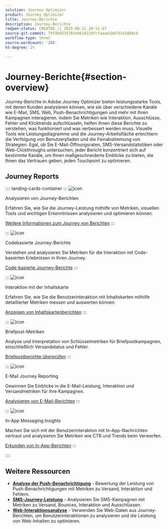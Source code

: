 ```yaml
---
solution: Journey Optimizer
product: Journey Optimizer
title: Journey-Berichte
description: Journey-Berichte
redpen-status: CREATED_||_2025-08-11_20-51-07
source-git-commit: 79fdb9535703e961922dfcfaaad1b6731d2d88c0
workflow-type: tm+mt
source-wordcount: '284'
ht-degree: 2%

---
```



# Journey-Berichte{#section-overview}

Journey-Berichte in Adobe Journey Optimizer bieten leistungsstarke Tools, mit denen Kunden analysieren können, wie sie über verschiedene Kanäle wie E-Mail, SMS, Web, Push-Benachrichtigungen und mehr mit Ihren Kampagnen interagieren. Indem Sie Metriken wie Interaktion, Ausschlüsse, Fehler und Klicktrends aufschlüsseln, helfen Ihnen diese Berichte zu verstehen, was funktioniert und was verbessert werden muss. Visuelle Tools wie Leistungsdiagramme und die Journey-Arbeitsfläche erleichtern die Verfolgung von Benutzerpfaden und die Feinabstimmung von Strategien. Egal, ob Sie E-Mail-Öffnungsraten, SMS-Versandstatistiken oder Web-Clickthroughs untersuchen, jeder Bericht konzentriert sich auf bestimmte Kanäle, um Ihnen maßgeschneiderte Einblicke zu bieten, die Ihnen das Vertrauen geben, jeden Touchpoint zu optimieren.

## Journey Reports

:::: landing-cards-container
:::
![icon](https://cdn.experienceleague.adobe.com/icons/chart-line.svg)

Analysieren von Journey-Berichten

Erfahren Sie, wie Sie die Journey-Leistung mithilfe von Metriken, visuellen Tools und wichtigen Erkenntnissen analysieren und optimieren können.

[Weitere Informationen zum Journey von Berichten](../using/reports/journey-global-report-cja.md)
:::

:::
![icon](https://cdn.experienceleague.adobe.com/icons/code-branch.svg)

Codebasierte Journey-Berichte

Verstehen und analysieren Sie Metriken für die Interaktion mit Code-basierten Erlebnissen in Ihren Journey.

[Code-basierte Journey-Berichte](../using/reports/journey-global-report-cja-code.md)
:::

:::
![icon](https://cdn.experienceleague.adobe.com/icons/puzzle-piece.svg)

Interaktion mit der Inhaltskarte

Erfahren Sie, wie Sie die Benutzerinteraktion mit Inhaltskarten mithilfe detaillierter Metriken messen und auswerten können.

[Anzeigen von Inhaltskartenberichten](../using/reports/journey-global-report-cja-content.md)
:::

:::
![icon](https://cdn.experienceleague.adobe.com/icons/envelope.svg)

Briefpost-Metriken

Analyse und Interpretation von Schlüsselmetriken für Briefpostkampagnen, einschließlich Versandstatus und Fehler.

[Briefpostberichte überprüfen](../using/reports/journey-global-report-cja-direct.md)
:::

:::
![icon](https://cdn.experienceleague.adobe.com/icons/envelope-open.svg)

E-Mail Journey Reporting

Gewinnen Sie Einblicke in die E-Mail-Leistung, Interaktion und Versandmetriken für Ihre Kampagnen.

[Analysieren von E-Mail-Berichten](../using/reports/journey-global-report-cja-email.md)
:::

:::
![icon](https://cdn.experienceleague.adobe.com/icons/mobile.svg)

In-App Messaging Insights

Machen Sie sich mit der Benutzerinteraktion mit In-App-Nachrichten vertraut und analysieren Sie Metriken wie CTR und Trends beim Verwerfen.

[Erkunden von In-App-Berichten](../using/reports/journey-global-report-cja-inapp.md)
:::

::::


## Weitere Ressourcen

- **[Analyse der Push-Benachrichtigung](../using/reports/journey-global-report-cja-push.md)** - Bewertung der Leistung von Push-Benachrichtigungen mit Metriken zu Versand, Interaktion und Fehlern.
- **[SMS-Journey-Leistung](../using/reports/journey-global-report-cja-sms.md)** - Analysieren Sie SMS-Kampagnen mit Metriken zu Versand, Bounces, Interaktion und Ausschlüssen.
- **[Web-Interaktionsanalyse](../using/reports/journey-global-report-cja-web.md)** - Verwenden Sie Web-Daten aus Journey-Berichten, um Benutzerinteraktionen zu analysieren und die Leistung von Web-Inhalten zu optimieren.
